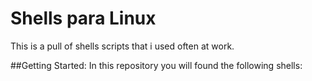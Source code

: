 # Shells para Linux
This is a pull of shells scripts that i used often at work.

##Getting Started:
In this repository you will found the following shells:
